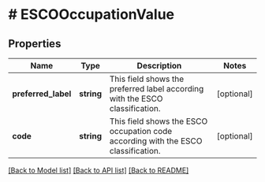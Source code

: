 # # ESCOOccupationValue

## Properties

Name | Type | Description | Notes
------------ | ------------- | ------------- | -------------
**preferred_label** | **string** | This field shows the preferred label according with the ESCO classification. | [optional]
**code** | **string** | This field shows the ESCO occupation code according with the ESCO classification. | [optional]

[[Back to Model list]](../../README.md#models) [[Back to API list]](../../README.md#endpoints) [[Back to README]](../../README.md)
